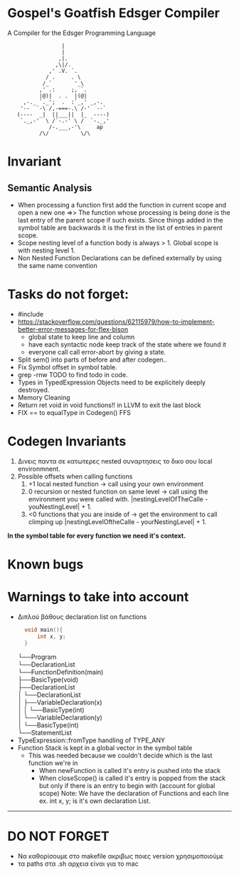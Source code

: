 # Gospel's Goatfish Edsger Compiler
A Compiler for the Edsger Programming Language
```
                 |
                 |
                ,|.
               ,\|/.
             ,' .V. `.
            / .     . \
           /_`       '_\
          ,' .:     ;, `.
          |@)|  . .  |(@|
     ,-._ `._';  .  :`_,' _,-.
    '--  `-\ /,-===-.\ /-'  --`
   (----  _|  ||___||  |_  ----)
    `._,-'  \ /`-.-' \ /  `-._,'
             /-.___,-'\     ap
          /\/          \/\
```

# Invariant
## Semantic Analysis
- When processing a function first add the function in current scope and open a new one =>> The function whose processing is being done is the last entry of the parent scope if such exists. Since things added in the symbol table are backwards it is the first in the list of entries in parent scope. 
- Scope nesting level of a function body is always > 1. Global scope is with nesting level 1.
- Non Nested Function Declarations can be defined externally by using the same name convention
# Tasks do not forget:
- #include
- https://stackoverflow.com/questions/62115979/how-to-implement-better-error-messages-for-flex-bison
  - global state to keep line and column
  - have each syntactic node keep track of the state where we found it
  - everyone call call error-abort by giving a state.
- Split sem() into parts of before and after codegen..  
- Fix Symbol offset in symbol table.
- grep -rnw TODO to find todo in code.
- Types in TypedExpression Objects need to be explicitely deeply destroyed.
- Memory Cleaning
- Return ret void in void functions!! in LLVM to exit the last block
- FIX == to equalType in Codegen() FFS

# Codegen Invariants
1. Δινεις παντα σε κατωτερες nested συναρτησεις το δικο σου local environmnent.
2. Possible offsets when calling functions
    1. +1 local nested function -> call using your own environment
    2. 0  recursion or nested function on same level -> call using the environment
            you were called with. |nestingLevelOfTheCalle - youNestingLevel| + 1.
    3. <0 functions that you are inside of -> get the environment to call climping
            up |nestingLevelOftheCalle - yourNestingLevel| + 1.

**In the symbol table for every function we need it's context.**

# Known bugs

# Warnings to take into account
- Διπλού βάθους declaration list on functions
  ``` C
	void main(){
		int x, y;
	}
  ```
  └──Program <br />
    └──DeclarationList <br />
        └──FunctionDefinition(main) <br />
            ├──BasicType(void) <br />
            ├──DeclarationList <br />
            │   └──DeclarationList <br />
            │       ├──VariableDeclaration(x) <br />
            │       │   └──BasicType(int) <br />
            │       └──VariableDeclaration(y) <br />
            │           └──BasicType(int) <br />
            └──StatementList <br />
- TypeExpression::fromType handling of TYPE_ANY
- Function Stack is kept in a global vector in the symbol table
  - This was needed because we couldn't decide which is the last function we're in
    - When newFunction is called it's entry is pushed into the stack
    - When closeScope() is called it's entry is popped from the stack but only if there is an entry to begin with (account for global scope)
Note:
We have the declaration of Functions and each line
ex. int x, y; is it's own declaration List.

---
# DO NOT FORGET
- Να καθορίσουμε στο makefile ακριβως ποιες version χρησιμοποιούμε 
- τα paths στα .sh αρχεια είναι για το mac 